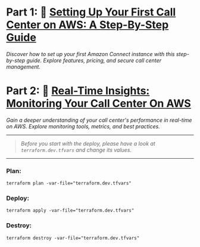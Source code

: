 # Part 1: 🔗 [Setting Up Your First Call Center on AWS: A Step-By-Step Guide](https://cloudnature.net/blog/setting-up-your-first-call-center-on-aws-a-step-by-stepguide?utm_medium=social&utm_source=github.com)
_Discover how to set up your first Amazon Connect instance with this step-by-step guide. Explore features, pricing, and secure call center management._

# Part 2: 🔗 [Real-Time Insights: Monitoring Your Call Center On AWS](https://cloudnature.net/blog/realtime-insights-monitoring-your-call-center-on-aws?utm_medium=social&utm_source=github.com)
_Gain a deeper understanding of your call center's performance in real-time on AWS. Explore monitoring tools, metrics, and best practices._

---

> _Before you start with the deploy, please have a look at `terraform.dev.tfvars` and change its values._

---

### Plan:

`terraform plan -var-file="terraform.dev.tfvars"`

### Deploy:

`terraform apply -var-file="terraform.dev.tfvars"`

### Destroy: 

`terraform destroy -var-file="terraform.dev.tfvars"`
